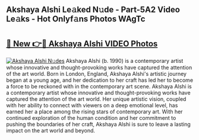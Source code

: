 ## Akshaya Alshi Le𝚊ked N𝚞de - Part-5A2 Video Le𝚊ks - Hot Onlyf𝚊ns Photos WAgTc

# <h2><a href="http://ac4545.deff.icu/?id=Akshaya+Alshi">🔗 New 👉🔴 Akshaya Alshi VIDEO Photos</a></h2>

[![Akshaya Alshi N𝚞des](https://i.imgur.com/rIISA9y.gif)](http://ac4545.deff.icu/?id=Akshaya+Alshi)
Akshaya Alshi (b. 1990) is a contemporary artist whose innovative and thought-provoking works have captured the attention of the art world. Born in London, England, Akshaya Alshi's artistic journey began at a young age, and her dedication to her craft has led her to become a force to be reckoned with in the contemporary art scene. Akshaya Alshi is a contemporary artist whose innovative and thought-provoking works have captured the attention of the art world. Her unique artistic vision, coupled with her ability to connect with viewers on a deep emotional level, has earned her a place among the rising stars of contemporary art. With her continued exploration of the human condition and her commitment to pushing the boundaries of her craft, Akshaya Alshi is sure to leave a lasting impact on the art world and beyond.
